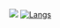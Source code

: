 <!-- ### Hi there 👋 -->

[![](https://github-readme-stats.vercel.app/api?username=ze8c&count_private=true&show_icons=true&theme=quark&border_radius=12)](https://github.com/ze8c/github-readme-stats)
[![Langs](https://github-readme-stats.vercel.app/api/top-langs/?username=ze8c&layout=compact)](https://github.com/ze8c/github-readme-stats)

<!--
**Ze8c/Ze8c** is a ✨ _special_ ✨ repository because its `README.md` (this file) appears on your GitHub profile.

Here are some ideas to get you started:

- 🔭 I’m currently working on ...
- 🌱 I’m currently learning ...
- 👯 I’m looking to collaborate on ...
- 🤔 I’m looking for help with ...
- 💬 Ask me about ...
- 📫 How to reach me: ...
- 😄 Pronouns: ...
- ⚡ Fun fact: ...
-->
